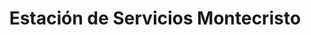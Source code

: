 ---
title: "Estación de Servicios Montecristo"
url: /caracas/estacion-de-servicios-montecristo/
shop: comodidad
---